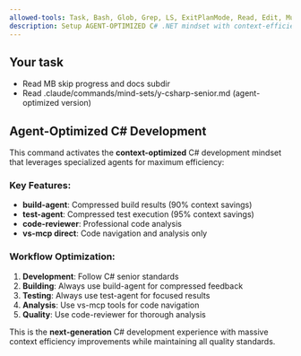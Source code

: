 ```yaml
---
allowed-tools: Task, Bash, Glob, Grep, LS, ExitPlanMode, Read, Edit, MultiEdit, Write, NotebookRead, NotebookEdit, WebFetch, TodoWrite, WebSearch, mcp__zen__chat, mcp__zen__thinkdeep, mcp__zen__planner, mcp__zen__consensus, mcp__zen__codereview, mcp__zen__precommit, mcp__zen__debug, mcp__zen__secaudit, mcp__zen__docgen, mcp__zen__analyze, mcp__zen__refactor, mcp__zen__tracer, mcp__zen__testgen, mcp__zen__challenge, mcp__zen__listmodels, mcp__zen__version, mcp__brave-search__brave_web_search, mcp__brave-search__brave_local_search, mcp__sequential-thinking__sequentialthinking, mcp__context7__resolve-library-id, mcp__context7__get-library-docs, ListMcpResourcesTool, ReadMcpResourceTool, mcp__vs-mcp__GetDocumentOutline, mcp__vs-mcp__FindSymbols, mcp__vs-mcp__GetSymbolAtLocation, mcp__vs-mcp__FindSymbolDefinition, mcp__vs-mcp__ExecuteCommand, mcp__vs-mcp__GetProjectReferences, mcp__vs-mcp__GetMethodCalls, mcp__vs-mcp__CheckSelection, mcp__vs-mcp__FindSymbolUsages, mcp__vs-mcp__GetActiveFile, mcp__vs-mcp__ExecuteAsyncTest, mcp__vs-mcp__GetSelection, mcp__vs-mcp__GetSolutionTree, mcp__vs-mcp__GetInheritance, mcp__vs-mcp__TranslatePath, mcp__vs-mcp__GetMethodCallers, mcp__lmt__validateMermaidDiagram, mcp__cvm__load, mcp__cvm__loadFile, mcp__cvm__start, mcp__cvm__getTask, mcp__cvm__submitTask, mcp__cvm__status, mcp__cvm__list_executions, mcp__cvm__get_execution, mcp__cvm__set_current, mcp__cvm__delete_execution, mcp__cvm__list_programs, mcp__cvm__delete_program, mcp__cvm__restart
description: Setup AGENT-OPTIMIZED C# .NET mindset with context-efficient build/test operations (90%+ token savings)
---
```


## Your task

- Read MB skip progress and docs subdir
- Read .claude/commands/mind-sets/y-csharp-senior.md (agent-optimized version)

## Agent-Optimized C# Development

This command activates the **context-optimized** C# development mindset that leverages specialized agents for maximum efficiency:

### Key Features:
- **build-agent**: Compressed build results (90% context savings)
- **test-agent**: Compressed test execution (95% context savings)
- **code-reviewer**: Professional code analysis
- **vs-mcp direct**: Code navigation and analysis only

### Workflow Optimization:
1. **Development**: Follow C# senior standards
2. **Building**: Always use build-agent for compressed feedback
3. **Testing**: Always use test-agent for focused results
4. **Analysis**: Use vs-mcp tools for code navigation
5. **Quality**: Use code-reviewer for thorough analysis

This is the **next-generation** C# development experience with massive context efficiency improvements while maintaining all quality standards.